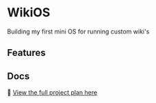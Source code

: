 # WikiOS
Building my first mini OS for running custom wiki's

## Features


## Docs
📘 [View the full project plan here](docs/project_plan.md)
